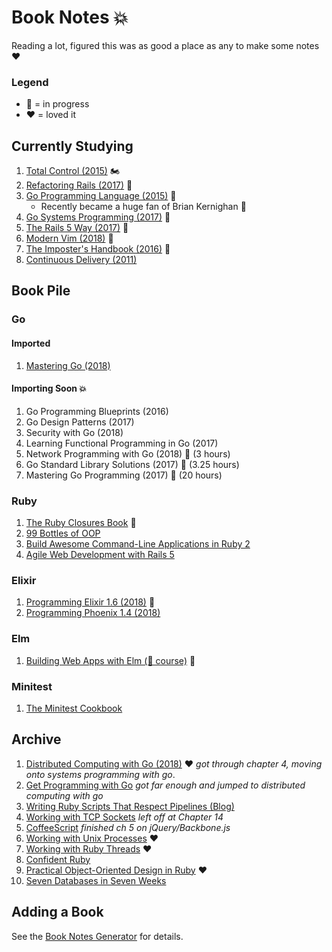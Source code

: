 # Book Notes 💥

Reading a lot, figured this was as good a place as any to make some notes ❤️

### Legend 

* 📖 = in progress
* ❤️ = loved it

## Currently Studying

1. [Total Control (2015)](total-control/README.md) 🏍
1. [Refactoring Rails (2017)](refactoring-rails/README.md) 🎥 
1. [Go Programming Language (2015)](go-programming-language/README.md) 📖
   - Recently became a huge fan of Brian Kernighan 💖
1. [Go Systems Programming (2017)](go-systems-programming/README.md) 📖
1. [The Rails 5 Way (2017)](the-rails-5-way/README.md) 📖
1. [Modern Vim (2018)](modern-vim/README.md) 📖
1. [The Imposter's Handbook (2016)](the-imposter-s-handbook/README.md) 📖
1. [Continuous Delivery (2011)](continuous-delivery/README.md)

## Book Pile

### Go

#### Imported

1. [Mastering Go (2018)](mastering-go/README.md)

#### Importing Soon 💥

1. Go Programming Blueprints (2016)
1. Go Design Patterns (2017)
1. Security with Go (2018)
1. Learning Functional Programming in Go (2017)
1. Network Programming with Go (2018) 🎥 (3 hours)
1. Go Standard Library Solutions (2017) 🎥 (3.25 hours)
1. Mastering Go Programming (2017) 🎥 (20 hours)

### Ruby

1. [The Ruby Closures Book](the-ruby-closures-book/README.md) 📖
1. [99 Bottles of OOP](99-bottles-of-oop/README.md)
1. [Build Awesome Command-Line Applications in Ruby 2](build-awesome-command-line-applications-in-ruby-2/README.md)
1. [Agile Web Development with Rails 5](agile-web-development-with-rails-5/README.md) 

### Elixir

1. [Programming Elixir 1.6 (2018)](programming-elixir-1.6/README.md) 📖
1. [Programming Phoenix 1.4 (2018)](programming-phoenix-1.4/README.md)

### Elm

1. [Building Web Apps with Elm (🎥 course)](building-web-apps-with-elm-course/README.md) 📖

### Minitest

1. [The Minitest Cookbook](the-minitest-cookbook/README.md)

## Archive

1. [Distributed Computing with Go (2018)](distributed-computing-with-go/README.md) ❤️ _got through chapter 4, moving onto systems programming with go_.
1. [Get Programming with Go](get-programming-with-go/README.md) _got far enough and jumped to distributed computing with go_
1. [Writing Ruby Scripts That Respect Pipelines (Blog)](writing-ruby-scripts-that-respect-pipelines-blog/README.md)
1. [Working with TCP Sockets](working-with-tcp-sockets/README.md) _left off at Chapter 14_
1. [CoffeeScript](coffeescript/README.md) _finished ch 5 on jQuery/Backbone.js_
1. [Working with Unix Processes](working-with-unix-processes/README.md) ❤️
1. [Working with Ruby Threads](working-with-ruby-threads/README.md) ❤️
1. [Confident Ruby](confident-ruby/README.md)
1. [Practical Object-Oriented Design in Ruby](practical-object-oriented-design-in-ruby/README.md) ❤️
1. [Seven Databases in Seven Weeks](seven-db-in-seven-weeks/README.md)

## Adding a Book

See the [Book Notes Generator](https://github.com/trueheart78/book-notes-generator) for details.
